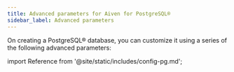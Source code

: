 ```yaml
---
title: Advanced parameters for Aiven for PostgreSQL®
sidebar_label: Advanced parameters
---
```


On creating a PostgreSQL® database, you can customize it using a series
of the following advanced parameters:

import Reference from '@site/static/includes/config-pg.md';

<Reference />

